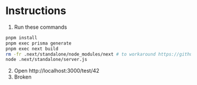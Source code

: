 # Instructions

1. Run these commands
```sh
pnpm install
pnpm exec prisma generate
pnpm exec next build
rm -fr .next/standalone/node_modules/next # to workaround https://github.com/vercel/next.js/issues/42651
node .next/standalone/server.js
```
2. Open http://localhost:3000/test/42
3. Broken